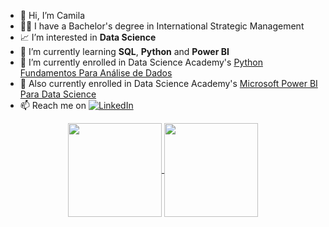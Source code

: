 - 👋 Hi, I’m Camila
- 👩‍🎓 I have a Bachelor's degree in International Strategic Management
- 📈 I’m interested in **Data Science**
- 🌱 I’m currently learning **SQL**, **Python** and **Power BI**
- 🚀 I’m currently enrolled in Data Science Academy's [Python Fundamentos Para Análise de Dados](https://www.datascienceacademy.com.br/course/python-fundamentos)
- 🚀 Also currently enrolled in Data Science Academy's [Microsoft Power BI Para Data Science](https://www.datascienceacademy.com.br/course/microsoft-power-bi-para-data-science)
- 📫 Reach me on <a href="https://www.linkedin.com/in/camilalm-teixeira/"><img src="https://img.shields.io/badge/Linkedin-0077b5?style=flat&logo=linkedin" alt="LinkedIn" /></a>

<div align=center>
    <a href="https://github.com/alteregocamila">
        <img height="150em" align="center" src="https://github-readme-stats.vercel.app/api?username=alteregocamila&theme=merko&show_icons=true"/>
        <img height="150em" align="center" src="https://github-readme-stats.vercel.app/api/top-langs/?username=alteregocamila&layout=compact&theme=merko"/>
    </a>
</div>

<!---
alteregocamila/alteregocamila is a ✨ special ✨ repository because its `README.md` (this file) appears on your GitHub profile.
You can click the Preview link to take a look at your changes.
--->
